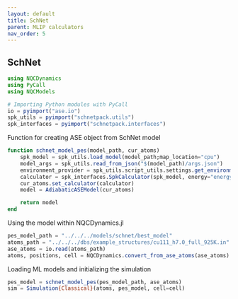 ```yaml
---
layout: default
title: SchNet
parent: MLIP calculators
nav_order: 5
---
```




## SchNet

```jl
using NQCDynamics
using PyCall
using NQCModels

# Importing Python modules with PyCall
io = pyimport("ase.io")
spk_utils = pyimport("schnetpack.utils")
spk_interfaces = pyimport("schnetpack.interfaces")
```

Function for creating ASE object from SchNet model

```jl
function schnet_model_pes(model_path, cur_atoms)
    spk_model = spk_utils.load_model(model_path;map_location="cpu")
    model_args = spk_utils.read_from_json("$(model_path)/args.json")
    environment_provider = spk_utils.script_utils.settings.get_environment_provider(model_args,device="cpu")
    calculator = spk_interfaces.SpkCalculator(spk_model, energy="energy", forces="forces", environment_provider=environment_provider)
    cur_atoms.set_calculator(calculator)
    model = AdiabaticASEModel(cur_atoms)

    return model
end
```

Using the model within NQCDynamics.jl

```jl
pes_model_path = "../../../models/schnet/best_model"
atoms_path = "../../../dbs/example_structures/cu111_h7.0_full_925K.in"
ase_atoms = io.read(atoms_path)
atoms, positions, cell = NQCDynamics.convert_from_ase_atoms(ase_atoms)
```

Loading ML models and initializing the simulation

```jl
pes_model = schnet_model_pes(pes_model_path, ase_atoms)
sim = Simulation{Classical}(atoms, pes_model, cell=cell)
```

